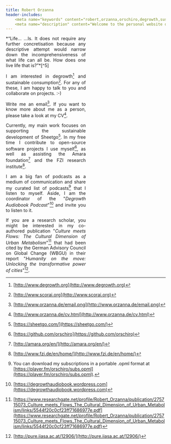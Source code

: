 ```yaml
---
title: Robert Orzanna
header-includes:
    <meta name="keywords" content="robert,orzanna,orschiro,degrowth,sustainable consumption,minimalism,postwachstum,linux,ubuntu,open-source" />
    <meta name="description" content="Welcome to the personal website of Robert Orzanna." />
---
```


<div style="width: 50%; text-align: justify;">
*“Life… …Is.
It does not require any further concretisation because any descriptive attempt would narrow down the incomprehensiveness of what life can all be.
How does one live life that is?” *[^5]

I am interested in degrowth[^degrowth] and sustainable consumption[^scorai]. For any of these, I am happy to talk to you and collaborate on projects. :-)

Write me an email[^email]. If you want to know more about me as a person, please take a look at my CV[^CV].

Currently, my main work focuses on supporting the sustainable development of Sheetgo[^1].
In my free time I contribute to open-source software projects I use myself[^2], as well as assisting the Amara foundation[^3] and the FZI research institute[^4].

I am a big fan of podcasts as a medium of communication and share my curated
list of podcasts[^podcast] that I listen to myself. Aside, I am the coordinator of the "*Degrowth Audiobook Podcast*"[^DegrowthAudiobook] and invite you to listen to it.

If you are a research scholar, you might be interested in my co-authored publication "*Culture meets Flows: The Cultural Dimension of
Urban Metabolism*"[^CulturemeetsFlows] that had been cited by the German Advisory Council on
Global Change (WBGU) in their report "*Humanity on the move: Unlocking the transformative power of cities*"[^Humanityonthemove].
</div>

  [^email]: [http://www.orzanna.de/email.png](http://www.orzanna.de/email.png)
  [^degrowth]: [http://www.degrowth.org](http://www.degrowth.org)
  [^scorai]: [http://www.scorai.org](http://www.scorai.org)
  [^CV]: [http://www.orzanna.de/cv.html](http://www.orzanna.de/cv.html)
  [^podcast]: You can download my subscriptions in a portable .opml format at [https://player.fm/orschiro/subs.opml](https://player.fm/orschiro/subs.opml).
  [^DegrowthAudiobook]: [https://degrowthaudiobook.wordpress.com](https://degrowthaudiobook.wordpress.com)
  [^CulturemeetsFlows]: [https://www.researchgate.net/profile/Robert_Orzanna/publication/275715073_Culture_meets_Flows_The_Cultural_Dimension_of_Urban_Metabolism/links/5544f20c0cf23ff71686977e.pdf](https://www.researchgate.net/profile/Robert_Orzanna/publication/275715073_Culture_meets_Flows_The_Cultural_Dimension_of_Urban_Metabolism/links/5544f20c0cf23ff71686977e.pdf)
  [^Humanityonthemove]: [http://pure.iiasa.ac.at/12906/](http://pure.iiasa.ac.at/12906/)


[^1]: [https://sheetgo.com/](https://sheetgo.com/)


[^2]: [https://github.com/orschiro](https://github.com/orschiro)


[^3]: [http://amara.org/en/](http://amara.org/en/)


[^4]: [http://www.fzi.de/en/home/](http://www.fzi.de/en/home/)

[^tech]: [http://www.orzanna.de/humane-technology.html](http://www.orzanna.de/humane-technology.html)


[^5]: [https://medium.com/orschiro/life-7091c41a9566#.2waqlqylq](https://medium.com/orschiro/life-7091c41a9566#.2waqlqylq)
